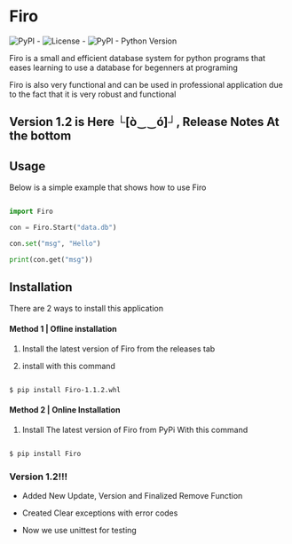 # Firo

![PyPI](https://img.shields.io/pypi/v/Firo?color=brightgreen) - ![License](https://img.shields.io/pypi/l/Firo?color=red) - ![PyPI - Python Version](https://img.shields.io/pypi/pyversions/Firo?color=brightgreen)

Firo is a small and efficient database system for python programs that eases learning to use a database for begenners at programing

Firo is also very functional and can be used in professional application due to the fact that it is very robust and functional

## Version 1.2 is Here └[ò‿‿ó]┘, Release Notes At the bottom 


## Usage

Below is a simple example that shows how to use Firo

```` python

import Firo

con = Firo.Start("data.db")

con.set("msg", "Hello")

print(con.get("msg"))

````

## Installation

There are 2 ways to install this application

#### Method 1 | Ofline installation

1. Install the latest version of Firo from the releases tab

2. install with this command

```` bash

$ pip install Firo-1.1.2.whl

````

#### Method 2 | Online Installation

1. Install The latest version of Firo from PyPi With this command

```` bash

$ pip install Firo

````

### Version 1.2!!!

- Added New Update, Version and Finalized Remove Function

- Created Clear exceptions with error codes

- Now we use unittest for testing
